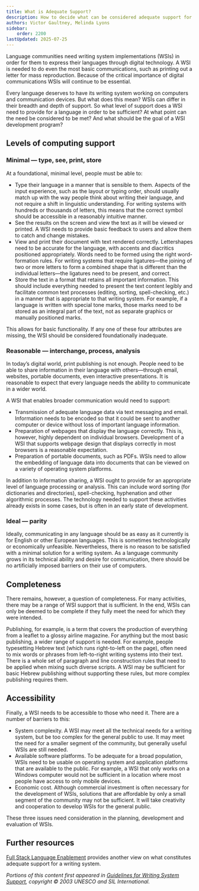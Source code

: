 ```yaml
---
title: What is Adequate Support?
description: How to decide what can be considered adequate support for a writing system
authors: Victor Gaultney, Melinda Lyons
sidebar:
    order: 2200
lastUpdated: 2025-07-25
---
```


Language communities need writing system implementations (WSIs) in order for them to express their languages through digital technology. A WSI is needed to do even the most basic communications, such as printing out a letter for mass reproduction. Because of the critical importance of digital communications WSIs will continue to be essential.

Every language deserves to have its writing system working on computers and communication devices. But what does this mean? WSIs can differ in their breadth and depth of support. So what level of support does a WSI need to provide for a language in order to be sufficient? At what point can the need be considered to be met? And what should be the goal of a WSI development program?

## Levels of computing support

### Minimal — type, see, print, store

At a foundational, minimal level, people must be able to:

- Type their language in a manner that is sensible to them. Aspects of the input experience, such as the layout or typing order, should usually match up with the way people think about writing their language, and not require a shift in linguistic understanding. For writing systems with hundreds or thousands of letters, this means that the correct symbol should be accessible in a reasonably intuitive manner.
- See the results on the screen and view the text as it will be viewed or printed. A WSI needs to provide basic feedback to users and allow them to catch and change mistakes.
- View and print their document with text rendered correctly. Lettershapes need to be accurate for the language, with accents and diacritics positioned appropriately. Words need to be formed using the right word-formation rules. For writing systems that require ligatures—the joining of two or more letters to form a combined shape that is different than the individual letters—the ligatures need to be present, and correct.
- Store the text in a format that retains all important information. This should include everything needed to present the text content legibly and facilitate common text processes (editing, sorting, spell-checking, etc.) in a manner that is appropriate to that writing system. For example, if a language is written with special tone marks, those marks need to be stored as an integral part of the text, not as separate graphics or manually positioned marks.

This allows for basic functionality. If any one of these four attributes are missing, the WSI should be considered foundationally inadequate.

### Reasonable — interchange, process, analysis

In today’s digital world, print publishing is not enough. People need to be able to share information in their language with others—through email, websites, portable documents, even interactive presentations. It is reasonable to expect that every language needs the ability to communicate in a wider world.

A WSI that enables broader communication would need to support:

- Transmission of adequate language data via text messaging and email. Information needs to be encoded so that it could be sent to another computer or device without loss of important language information.
- Preparation of webpages that display the language correctly. This is, however, highly dependent on individual browsers. Development of a WSI that supports webpage design that displays correctly in most browsers is a reasonable expectation.
- Preparation of portable documents, such as PDFs. WSIs need to allow the embedding of language data into documents that can be viewed on a variety of operating system platforms.

In addition to information sharing, a WSI ought to provide for an appropriate level of language processing or analysis. This can include word sorting (for dictionaries and directories), spell-checking, hyphenation and other algorithmic processes. The technology needed to support these activities already exists in some cases, but is often in an early state of development.

### Ideal — parity

Ideally, communicating in any language should be as easy as it currently is for English or other European languages. This is sometimes technologically or economically unfeasible. Nevertheless, there is no reason to be satisfied with a minimal solution for a writing system. As a language community grows in its technical ability and desire for communication, there should be no artificially imposed barriers on their use of computers.

## Completeness

There remains, however, a question of completeness. For many activities, there may be a range of WSI support that is sufficient. In the end, WSIs can only be deemed to be complete if they fully meet the need for which they were intended.

Publishing, for example, is a term that covers the production of everything from a leaflet to a glossy airline magazine. For anything but the most basic publishing, a wider range of support is needed. For example, people typesetting Hebrew text (which runs right-to-left on the page), often need to mix words or phrases from left-to-right writing systems into their text. There is a whole set of paragraph and line construction rules that need to be applied when mixing such diverse scripts. A WSI may be sufficient for basic Hebrew publishing without supporting these rules, but more complex publishing requires them.

## Accessibility

Finally, a WSI needs to be accessible to those who need it. There are a number of barriers to this:

- System complexity. A WSI may meet all the technical needs for a writing system, but be too complex for the general public to use. It may meet the need for a smaller segment of the community, but generally useful WSIs are still needed.
- Available software platforms. To be adequate for a broad population, WSIs need to be usable on operating system and application platforms that are available to the public. For example, a WSI that only works on a Windows computer would not be sufficient in a location where most people have access to only mobile devices.
- Economic cost. Although commercial investment is often necessary for the development of WSIs, solutions that are affordable by only a small segment of the community may not be sufficient. It will take creativity and cooperation to develop WSIs for the general public.

These three issues need consideration in the planning, development and evaluation of WSIs.

## Further resources

[Full Stack Language Enablement][loomis2018] provides another view on what constitutes adequate support for a writing system.


_Portions of this content first appeared in [Guidelines for Writing System Support][wsig], copyright © 2003 UNESCO and SIL International._

[loomis2018]: https://srl295.github.io/2017/06/06/full-stack-enablement/
[wsig]: https://scripts.sil.org/wsi_guidelines.html
